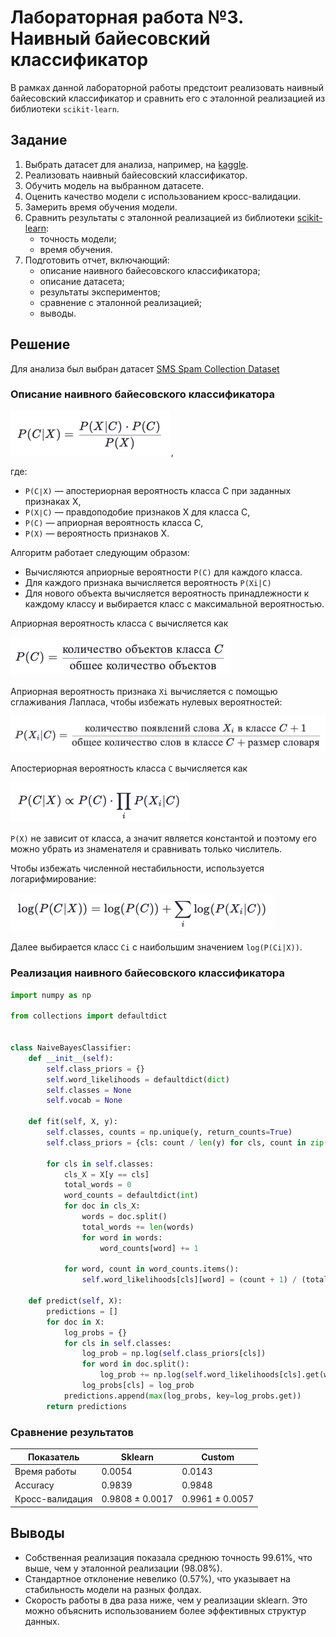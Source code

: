 # Лабораторная работа №3. Наивный байесовский классификатор

В рамках данной лабораторной работы предстоит реализовать наивный байесовский классификатор и сравнить его с эталонной реализацией из библиотеки `scikit-learn`.

## Задание

1. Выбрать датасет для анализа, например, на [kaggle](https://www.kaggle.com/datasets).
2. Реализовать наивный байесовский классификатор.
3. Обучить модель на выбранном датасете.
4. Оценить качество модели с использованием кросс-валидации.
5. Замерить время обучения модели.
6. Сравнить результаты с эталонной реализацией из библиотеки [scikit-learn](https://scikit-learn.org/stable/):
   * точность модели;
   * время обучения.
7. Подготовить отчет, включающий:
   * описание наивного байесовского классификатора;
   * описание датасета;
   * результаты экспериментов;
   * сравнение с эталонной реализацией;
   * выводы.

## Решение

Для анализа был выбран датасет [SMS Spam Collection Dataset](https://www.kaggle.com/datasets/uciml/sms-spam-collection-dataset)

### Описание наивного байесовского классификатора

![Формула Байеса](docs/bayes.png),

где:

* `P(C∣X)` — апостериорная вероятность класса C при заданных признаках X,
* `P(X∣C)` — правдоподобие признаков X для класса C,
* `P(C)` — априорная вероятность класса C,
* `P(X)` — вероятность признаков X.

Алгоритм работает следующим образом:

* Вычисляются априорные вероятности `P(C)` для каждого класса.
* Для каждого признака вычисляется вероятность `P(Xi|C)`
* Для нового объекта вычисляется вероятность принадлежности к каждому классу и выбирается класс с максимальной вероятностью.

Априорная вероятность класса `C` вычисляется как

![Априорная вероятность класса](docs/class_prior.png)

Априорная вероятность признака `Xi` вычисляется с помощью сглаживания Лапласа, чтобы избежать нулевых вероятностей:

![Априорная вероятность признака](docs/feature_prior.png)

Апостериорная вероятность класса `C` вычисляется как

![Апостериорная вероятность класса C](docs/class_aposter.png)

`P(X)` не зависит от класса, а значит является константой и поэтому его можно убрать из знаменателя и сравнивать только числитель. 

Чтобы избежать численной нестабильности, используется логарифмирование:

![Логарифмирование](docs/log.png)

Далее выбирается класс `Ci` с наибольшим значением `log(P(Ci|X))`. 

### Реализация наивного байесовского классификатора

```python
import numpy as np

from collections import defaultdict


class NaiveBayesClassifier:
    def __init__(self):
        self.class_priors = {}
        self.word_likelihoods = defaultdict(dict)
        self.classes = None
        self.vocab = None

    def fit(self, X, y):
        self.classes, counts = np.unique(y, return_counts=True)
        self.class_priors = {cls: count / len(y) for cls, count in zip(self.classes, counts)}

        for cls in self.classes:
            cls_X = X[y == cls]
            total_words = 0
            word_counts = defaultdict(int)
            for doc in cls_X:
                words = doc.split()
                total_words += len(words)
                for word in words:
                    word_counts[word] += 1

            for word, count in word_counts.items():
                self.word_likelihoods[cls][word] = (count + 1) / (total_words + len(word_counts))

    def predict(self, X):
        predictions = []
        for doc in X:
            log_probs = {}
            for cls in self.classes:
                log_prob = np.log(self.class_priors[cls])
                for word in doc.split():
                    log_prob += np.log(self.word_likelihoods[cls].get(word, 1e-6))
                log_probs[cls] = log_prob
            predictions.append(max(log_probs, key=log_probs.get))
        return predictions
```

### Сравнение результатов

| Показатель      | Sklearn         | Custom          |
|-----------------|-----------------|-----------------|
| Время работы    | 0.0054          | 0.0143          |
| Accuracy        | 0.9839          | 0.9848          |
| Кросс-валидация | 0.9808 ± 0.0017 | 0.9961 ± 0.0057 |

## Выводы

* Собственная реализация показала среднюю точность 99.61%, что выше, чем у эталонной реализации (98.08%).
* Стандартное отклонение невелико (0.57%), что указывает на стабильность модели на разных фолдах.
* Скорость работы в два раза ниже, чем у реализации sklearn. Это можно объяснить использованием более эффективных структур данных. 

